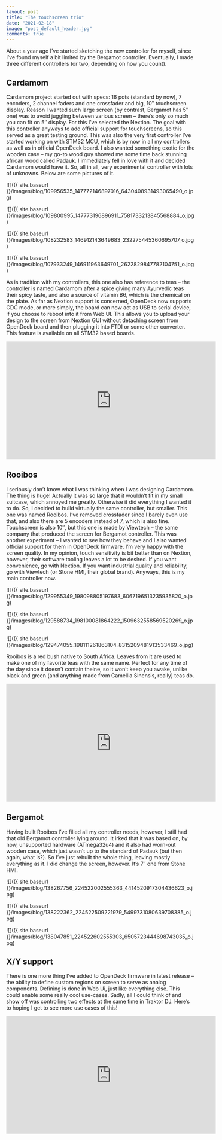 ```yaml
---
layout: post
title: "The touchscreen trio"
date: "2021-02-18"
image: "post_default_header.jpg"
comments: true
---
```


About a year ago I’ve started sketching the new controller for myself, since I’ve found myself a bit limited by the Bergamot controller. Eventually, I made three different controllers (or two, depending on how you count).

## Cardamom

Cardamom project started out with specs: 16 pots (standard by now), 7 encoders, 2 channel faders and one crossfader and big, 10″ touchscreen display. Reason I wanted such large screen (by contrast, Bergamot has 5″ one) was to avoid juggling between various screen – there’s only so much you can fit on 5″ display. For this I’ve selected the Nextion. The goal with this controller anyways to add official support for touchscreens, so this served as a great testing ground. This was also the very first controller I’ve started working on with STM32 MCU, which is by now in all my controllers as well as in official OpenDeck board. I also wanted something exotic for the wooden case – my go-to wood guy showed me some time back stunning african wood called Padauk. I immediately fell in love with it and decided Cardamom would have it. So, all in all, very experimental controller with lots of unknowns. Below are some pictures of it.

![]({{ site.baseurl }}/images/blog/109956535_147772146897016_6430408931493065490_o.jpg)

![]({{ site.baseurl }}/images/blog/109800995_147773196896911_7581733213845568884_o.jpg)

![]({{ site.baseurl }}/images/blog/108232583_146912143649683_232275445360695707_o.jpg)

![]({{ site.baseurl }}/images/blog/107933249_146911963649701_2622829847782104751_o.jpg)

As is tradition with my controllers, this one also has reference to teas – the controller is named Cardamom after a spice giving many Ayurvedic teas their spicy taste, and also a source of vitamin B6, which is the chemical on the plate.
As far as Nextion support is concerned, OpenDeck now supports CDC mode, or more simply, the board can now act as USB to serial device, if you choose to reboot into it from Web UI. This allows you to upload your design to the screen from Nextion GUI without detaching screen from OpenDeck board and then plugging it into FTDI or some other converter. This feature is available on all STM32 based boards.

<div class="videoWrapper">
<iframe width="560" height="315" src="https://www.youtube.com/embed/TPc6ETIsVTM" title="YouTube video player" frameborder="0" allow="accelerometer; autoplay; clipboard-write; encrypted-media; gyroscope; picture-in-picture" allowfullscreen></iframe>
</div>

## Rooibos

I seriously don’t know what I was thinking when I was designing Cardamom. The thing is huge! Actually it was so large that it wouldn’t fit in my small suitcase, which annoyed me greatly. Otherwise it did everything I wanted it to do. So, I decided to build virtually the same controller, but smaller. This one was named Rooibos. I’ve removed crossfader since I barely even use that, and also there are 5 encoders instead of 7, which is also fine. Touchscreen is also 10″, but this one is made by Viewtech – the same company that produced the screen for Bergamot controller. This was another experiment – I wanted to see how they behave and I also wanted official support for them in OpenDeck firmware. I’m very happy with the screen quality. In my opinion, touch sensitivity is bit better than on Nextion, however, their software tooling leaves a lot to be desired. If you want convenience, go with Nextion. If you want industrial quality and reliability, go with Viewtech (or Stone HMI, their global brand). Anyways, this is my main controller now.

![]({{ site.baseurl }}/images/blog/129955349_198098805197683_6067196513235935820_o.jpg)

![]({{ site.baseurl }}/images/blog/129588734_198100081864222_1509632558569520269_o.jpg)

![]({{ site.baseurl }}/images/blog/129474055_198111261863104_8315209481913533469_o.jpg)


Rooibos is a red bush native to South Africa. Leaves from it are used to make one of my favorite teas with the same name. Perfect for any time of the day since it doesn’t contain theine, so it won’t keep you awake, unlike black and green (and anything made from Camellia Sinensis, really) teas do.

<div class="videoWrapper">
<iframe width="560" height="315" src="https://www.youtube.com/embed/B4JwPd6Kib4" title="YouTube video player" frameborder="0" allow="accelerometer; autoplay; clipboard-write; encrypted-media; gyroscope; picture-in-picture" allowfullscreen></iframe>
</div>

## Bergamot

Having built Rooibos I’ve filled all my controller needs, however, I still had that old Bergamot controller lying around. It irked that it was based on, by now, unsupported hardware (ATmega32u4) and it also had worn-out wooden case, which just wasn’t up to the standard of Padauk (but then again, what is?). So I’ve just rebuilt the whole thing, leaving mostly everything as it. I did change the screen, however. It’s 7″ one from Stone HMI.

![]({{ site.baseurl }}/images/blog/138267756_224522002555363_4414520917304436623_o.jpg)

![]({{ site.baseurl }}/images/blog/138222362_224522509221979_5499731080639708385_o.jpg)

![]({{ site.baseurl }}/images/blog/138047851_224522602555303_6505723444698743035_o.jpg)
 

## X/Y support
There is one more thing I’ve added to OpenDeck firmware in latest release – the ability to define custom regions on screen to serve as analog components. Defining is done in Web Ui, just like everything else. This could enable some really cool use-cases. Sadly, all I could think of and show off was controlling two effects at the same time in Traktor DJ. Here’s to hoping I get to see more use cases of this!

<div class="videoWrapper">
<iframe width="560" height="315" src="https://www.youtube.com/embed/K29GrrtvoAA" title="YouTube video player" frameborder="0" allow="accelerometer; autoplay; clipboard-write; encrypted-media; gyroscope; picture-in-picture" allowfullscreen></iframe>
</div>
